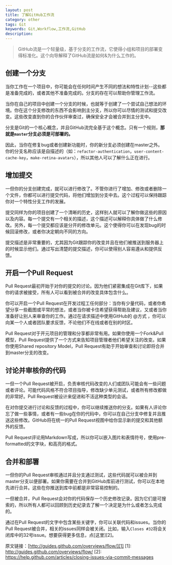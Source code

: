 ```yaml
---
layout: post
title: 了解GitHub工作流
category: other
tags: Git
keywords: Git,Workflow,工作流,GitHub 
description: 
---
```


> GitHub流是一个轻量级，基于分支的工作流，它使得小组和项目的部署变得标准化。这个向导解释了GitHub流是如何&为什么工作的。

## 创建一个分支
当你工作在一个项目中，你可能会在任何时间产生不同的想法和特性计划--这些都是准备完成的，或者其他不准备完成的。分支的存在可以帮助你管理工作流。

当你在自己的项目中创建一个分支的时候，也就等于创建了一个尝试自己想法的环境。你在这个分支修改的东西不会影响到主分支，所以你可以尽情的测试和提交改变。这些改变直到你的合作伙伴审查过，确保安全才会被合并到主分支中。

分支是Git的一个核心概念，并且GitHub流完全基于这个概念。只有一个规则，**那就是`master`分支必须是可部署的。**

因此，当你在修复bug或者创建新功能时，你的新分支必须创建在master之外。你的分支名称应该是自描述的（如：`refactor-authentication`，`user-content-cache-key`，`make-retina-avatars`），所以其他人可以了解什么正在进行。

## 增加提交
一但你的分支创建完成，就可以进行修改了。不管你进行了增加、修改或者删除一个文件，你都可以进行提交代码，将他们增加到分支中去。这个过程可以保持跟踪你对一个特性分支工作的发展。

提交同样为你的项目创建了一个清晰的历史，这样别人就可以了解你做这些的原因以及内容。每一个提交有一个相关的描述，这个描述可以解释你具体做了什么修改。另外，每一个提交都应该是分开的修改单元。这个使得你可以在发现bug的时候回滚修改，或者你决定朝向不同的方向。

提交描述是非常重要的，尤其因为Git跟踪你的改变并且在他们被推送到服务器上的时候显示他们。通过写出清楚的提交描述，你可以使得别人容易遵从和提供反馈。

## 开启一个Pull Request
Pull Request最初开始于对你的提交的讨论。因为他们紧密集成在Git库下，如果你的请求被接受，所有人可以看到被合并的改变具体包含什么。

你可以开启一个Pull Request在开发过程工任何部分：当你有少量代码，或者你希望分享一些截图或平常的想法，或者当你被卡住希望获得帮助及建议，又或者当你准备好让别人来审查你的工作。通过在请求描述中使用GitHub的 @方式 ，你可以向某一个人或者团队要求反馈，不论他们不在线或者在别的时区。

Pull Request对于开元项目的管理和分享都非常有用。如果你使用一个Fork&Pull模型，Pull Request提供了一个方式来告知项目管理者他们希望关注的改变。如果你使用Shared repository Model，Pull Request有助于开始审查和讨论即将合并到master分支的改变。

## 讨论并审核你的代码
一但一个Pull Request被开启，负责审核代码改变的人们或团队可能会有一些问题或者评论。可能代码风格不符合项目指导，修改缺少单元测试，或者所有修改都做的非常好。Pull Request被设计来促进和不活这种类型的会话。

在对你提交进行讨论和反馈的过程中，你可以继续推送你的分支。如果有人评论你忘了做一些事情，或者有一些bug在你的代码中，你可以在自己分支中修复并且推送这些修改。GitHub将在统一的Pull Request视图中给你显示新的提交和其他额外的反馈。

Pull Request评论用Markdown写成，所以你可以嵌入图片和表情符号，使用pre-formatted的文字块，和高亮的格式。

## 合并和部署
一但你的Pull Request审核通过并且分支通过测试，这些代码就可以被合并到master分支以便部署。如果你需要在合并到GitHub库前进行测试，你可以在本地先进行合并。这些在你推送到库中前都是非常容易控制的。

一但被合并，Pull Request会对你的代码保存一个历史修改记录。因为它们是可搜索的，所以所有人都可以回顾到历史纪录去了解一个决定是为什么或者怎么完成的。

通过在Pull Request的文字中包含某些关键字，你可以关联代码和issues。当你的Pull Request被合并，相关的issues同样会被关闭。比如，输入`Closes #32`将会关闭库中的32号issue。想要获得更多信息，点[这里][2]。


原文链接：[http://guides.github.com/overviews/flow/][1]
[1]: http://guides.github.com/overviews/flow/
[2]: https://help.github.com/articles/closing-issues-via-commit-messages

